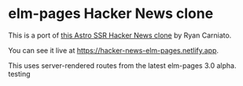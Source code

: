 # elm-pages Hacker News clone

This is a port of [this Astro SSR Hacker News clone](https://github.com/ryansolid/astro-solid-hackernews/) by Ryan Carniato.

You can see it live at <https://hacker-news-elm-pages.netlify.app>.

This uses server-rendered routes from the latest elm-pages 3.0 alpha. testing
